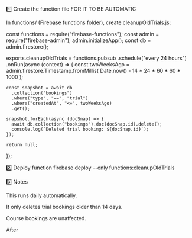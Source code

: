 1️⃣ Create the function file
FOR IT TO BE  AUTOMATIC

In functions/ (Firebase functions folder), create cleanupOldTrials.js:

const functions = require("firebase-functions");
const admin = require("firebase-admin");
admin.initializeApp();
const db = admin.firestore();

exports.cleanupOldTrials = functions.pubsub
  .schedule("every 24 hours")
  .onRun(async (context) => {
    const twoWeeksAgo = admin.firestore.Timestamp.fromMillis(
      Date.now() - 14 * 24 * 60 * 60 * 1000
    );

    const snapshot = await db
      .collection("bookings")
      .where("type", "==", "trial")
      .where("createdAt", "<=", twoWeeksAgo)
      .get();

    snapshot.forEach(async (docSnap) => {
      await db.collection("bookings").doc(docSnap.id).delete();
      console.log(`Deleted trial booking: ${docSnap.id}`);
    });

    return null;
  });

2️⃣ Deploy function
firebase deploy --only functions:cleanupOldTrials

3️⃣ Notes

This runs daily automatically.

It only deletes trial bookings older than 14 days.

Course bookings are unaffected.


After